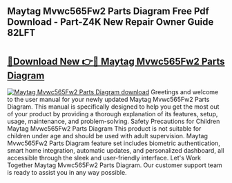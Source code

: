 ## Maytag Mvwc565Fw2 Parts Diagram Free Pdf Download - Part-Z4K New Repair Owner Guide 82LFT

# <h2><a href="http://dfrisjn.blite.top/?on=Maytag+Mvwc565Fw2+Parts+Diagram">🔗Download New 👉🔴 Maytag Mvwc565Fw2 Parts Diagram</a></h2>

[![Maytag Mvwc565Fw2 Parts Diagram download](https://i.imgur.com/lujVjoI.png)](http://dfrisjn.blite.top/?on=Maytag+Mvwc565Fw2+Parts+Diagram)
Greetings and welcome to the user manual for your newly updated Maytag Mvwc565Fw2 Parts Diagram. This manual is specifically designed to help you get the most out of your product by providing a thorough explanation of its features, setup, usage, maintenance, and problem-solving. Safety Precautions for Children Maytag Mvwc565Fw2 Parts Diagram This product is not suitable for children under age and should be used with adult supervision. Maytag Mvwc565Fw2 Parts Diagram feature set includes biometric authentication, smart home integration, automatic updates, and personalized dashboard, all accessible through the sleek and user-friendly interface. Let's Work Together Maytag Mvwc565Fw2 Parts Diagram. Our customer support team is ready to assist you in any way possible.
